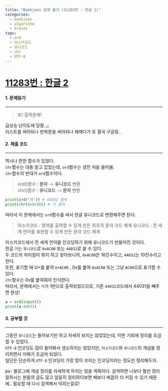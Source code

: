 ```yaml
---
title: "Baekjoon 문제 풀기 (11283번 : 한글 2)"
categories:
  - baekjoon
  - algorithm
  - bronze
tags:
  - ord
  - 아스키코드
  - 유니코드
  - chr
  - UTF-8
---
```



# [11283번 : 한글 2](https://www.acmicpc.net/problem/11283)

#### 1. 문제읽기
---

> 또! 출력문제!  

급상승 난이도에 당황..;;  
리스트를 써야되나 반복문을 써야되나 헤매다가 또 결국 구글링..  

#### 2. 제출 코드 
---

역시나 편한 함수가 있었다.  
`chr`함수는 대충 알고 있었는데, `ord`함수는 생전 처음 들어봄.  
`chr`함수의 반대가 `ord`함수이다.  

> ord()함수 : **문자** -> **유니코드** 변환  
> chr()함수 : **유니코드** -> **문자** 변환  

```python
print(ord('가')) # 44032 출력
print(chr(0xAC00)) # 가 출력
```

따라서 이 문제에서는 `ord`함수를 써서 한글 유니코드로 변환해주면 된다.  

> 아스키코드 :  영어를 출력할 수 있게 만든 최초의 문자 코드 체계
> 유니코드 : 전 세계 언어를 표현할 수 있게 만든 문자 코드 체계

아스키코드에서 전 세계 언어를 인코딩하기 위해 유니코드가 만들어진 것이다.  
한글 `가`는 `유니코드`로 `0xAC00` 또는 `44032`로 쓸 수 있다.  
두 코드의 차이점이 뭐지 하고 찾아보니까, `0xAC00`은 16진수이고, `44032`는 10진수라고 한다.  
또한, 표기할 때 U+를 붙여 `U+AC00` , 0x를 붙여 `0xAC00` 또는 그냥 `AC00`으로 표기할 수 있다.  
`chr`함수는 0x를 붙여줘야 인식한다.  
따라서, 문제에서는 `가`가 1번으로 출력되었으므로, 기존 `44032`코드에서 44031을 빼주면 완성!  

```python
a = ord(input())
print(a-44031)
```


#### 3. 공부할 것
---

그동안 `유니코드`는 들어보기만 하고 자세히 보지는 않았었는데, 이번 기회에 정리를 조금 할 수 있었다.  
`UTF-8` 인코딩도 많이 들어봐서 생소하지는 않았지만, `아스키코드`와 `유니코드`의 개념을 정리하면서 이해가 조금씩 되었다.  
일단은 단순하게 `UTF-8` 인코딩이 가장 많이 쓰이는 인코딩이라는 정도만 정리해두자.  

ps- 블로그에 개념 정리를 자세하게 하지는 않을 계획이다. 검색하면 나보다 훨씬 정리 잘하시는 분들의 글도 많고 일일히 정리하다보면 배보다 배꼽이 더 커질 수 있기 때문에.. 필요할 때 다시 검색해서 익히는걸로!  

